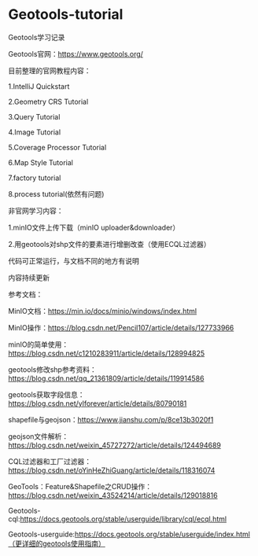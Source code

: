 # Geotools-tutorial
Geotools学习记录

Geotools官网：https://www.geotools.org/

目前整理的官网教程内容：

1.IntelliJ Quickstart

2.Geometry CRS Tutorial

3.Query Tutorial

4.Image Tutorial

5.Coverage Processor Tutorial

6.Map Style Tutorial

7.factory tutorial

8.process tutorial(依然有问题)

非官网学习内容：

1.minIO文件上传下载（minIO  uploader&downloader）

2.用geotools对shp文件的要素进行增删改查（使用ECQL过滤器）

代码可正常运行，与文档不同的地方有说明

内容持续更新

参考文档：

MinIO文档：https://min.io/docs/minio/windows/index.html

MinIO操作：https://blog.csdn.net/Pencil107/article/details/127733966

minIO的简单使用：https://blog.csdn.net/c1210283911/article/details/128994825

geotools修改shp参考资料：https://blog.csdn.net/qq_21361809/article/details/119914586

geotools获取字段信息：https://blog.csdn.net/ylforever/article/details/80790181

shapefile与geojson：https://www.jianshu.com/p/8ce13b3020f1

geojson文件解析：https://blog.csdn.net/weixin_45727272/article/details/124494689

CQL过滤器和工厂过滤器：https://blog.csdn.net/oYinHeZhiGuang/article/details/118316074

GeoTools：Feature&Shapefile之CRUD操作：https://blog.csdn.net/weixin_43524214/article/details/129018816

Geotools-cql:https://docs.geotools.org/stable/userguide/library/cql/ecql.html

Geotools-userguide:https://docs.geotools.org/stable/userguide/index.html（更详细的geotools使用指南）




